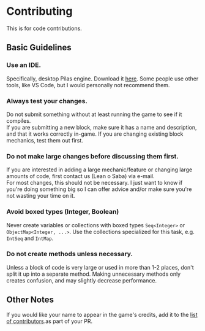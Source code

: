 # Contributing

This is for code contributions.

## Basic Guidelines

### Use an IDE.
Specifically, desktop Pilas engine. Download it [here](https://pilas-engine.com.ar/descargas/). Some people use other tools, like VS Code, but I would personally not recommend them.

### Always test your changes.
Do not submit something without at least running the game to see if it compiles.  
If you are submitting a new block, make sure it has a name and description, and that it works correctly in-game. If you are changing existing block mechanics, test them out first.

### Do not make large changes before discussing them first.
If you are interested in adding a large mechanic/feature or changing large amounts of code, first contact us (Lean o Saba) via e-mail.  
For most changes, this should not be necessary. I just want to know if you're doing something big so I can offer advice and/or make sure you're not wasting your time on it.

### Avoid boxed types (Integer, Boolean)
Never create variables or collections with boxed types `Seq<Integer>` or `ObjectMap<Integer, ...>`. Use the collections specialized for this task, e.g. `IntSeq` and `IntMap`.

### Do not create methods unless necessary.
Unless a block of code is very large or used in more than 1-2 places, don't split it up into a separate method. Making unnecessary methods only creates confusion, and may slightly decrease performance.  

## Other Notes
If you would like your name to appear in the game's credits, add it to the [list of contributors](CONTRIBUTORS.md).as part of your PR.
